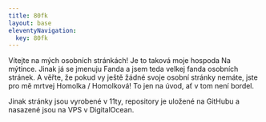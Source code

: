 ```yaml
---
title: 80fk
layout: base
eleventyNavigation:
  key: 80fk
---
```

Vítejte na mých osobních stránkách! Je to taková moje hospoda Na mýtince. Jinak já se jmenuju Fanda a jsem teda velkej fanda osobních stránek. A věřte, že pokud vy ještě žádné svoje osobní stránky nemáte, jste pro mě mrtvej Homolka / Homolková! To jen na úvod, ať v tom není bordel.

Jinak stránky jsou vyrobené v 11ty, repository je uložené na GitHubu a nasazené jsou na VPS v DigitalOcean. 




